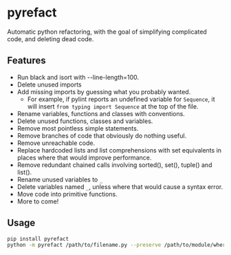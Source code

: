 # pyrefact
Automatic python refactoring, with the goal of simplifying complicated code, and deleting dead code.

## Features

* Run black and isort with --line-length=100.
* Delete unused imports
* Add missing imports by guessing what you probably wanted.
  * For example, if pylint reports an undefined variable for `Sequence`, it will insert `from typing import Sequence` at the top of the file.
* Rename variables, functions and classes with conventions.
* Delete unused functions, classes and variables.
* Remove most pointless simple statements.
* Remove branches of code that obviously do nothing useful.
* Remove unreachable code.
* Replace hardcoded lists and list comprehensions with set equivalents in places where that would improve performance.
* Remove redundant chained calls involving sorted(), set(), tuple() and list().
* Rename unused variables to `_`
* Delete variables named `_`, unless where that would cause a syntax error.
* Move code into primitive functions.
* More to come!

## Usage

```bash
pip install pyrefact
python -m pyrefact /path/to/filename.py --preserve /path/to/module/where/filename/is/used
```
